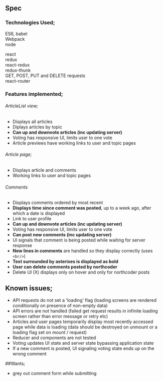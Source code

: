 ## Spec

### Technologies Used;
ES6, babel  
Webpack  
node  

react  
redux  
react-redux  
redux-thunk  
GET, POST, PUT and DELETE requests  
react-router  

### Features implemented;
###### ArticleList view;  
- Displays all articles  
- Diplays articles by topic  
- **Can up and downvote articles (inc updating server)**
- Voting has responsive UI, limits user to one vote  
- Article previews have working links to user and topic pages  

###### Article page;  
- Displays article and comments  
- Working links to user and topic pages  

###### Comments  
- Displays comments ordered by most recent  
- **Displays time since comment was posted**, up to a week ago, after which a date is displayed  
- Link to user profile  
- **Can up and downvote articles (inc updating server)**  
- Voting has responsive UI, limits user to one vote  
- **Can post new comments (inc updating server)**  
- UI signals that comment is being posted while waiting for server response  
- **New lines in comments** are handled so they display correctly (uses `<br/>`)  
- **Text surrounded by asterixes is displayed as bold**
- **User can delete comments posted by northcoder**  
- Delete UI (X) displays only on hover and only for   northcoder posts  


## Known issues;
- API requests do not set a 'loading' flag (loading screens are rendered conditionally on presence of non-empty data)  
- API errors are not handled (failed get request results in infinite loading screen rather than error message or retry etc)  
- Articles and user pages temporarily display most recently accessed page while data is loading (data should be destroyed on unmount or a loading flag set on mount / request)  
- Reducer and components are not tested  
- Voting updates UI state and server state bypassing application state  
- If a new comment is posted, UI signaling voting state ends up on the wrong comment  


##Wants;
- grey out comment form while submitting  
